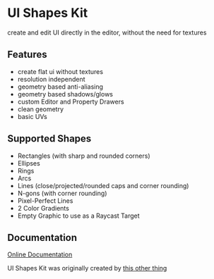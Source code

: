 # UI Shapes Kit

create and edit UI directly in the editor, without the need for textures

## Features

- create flat ui without textures
- resolution independent
- geometry based anti-aliasing
- geometry based shadows/glows
- custom Editor and Property Drawers
- clean geometry
- basic UVs

## Supported Shapes

- Rectangles (with sharp and rounded corners)
- Ellipses
- Rings
- Arcs
- Lines (close/projected/rounded caps and corner rounding)
- N-gons (with corner rounding)
- Pixel-Perfect Lines
- 2 Color Gradients
- Empty Graphic to use as a Raycast Target


## Documentation

[Online Documentation](http://uishapeskit.thisotherthing.co/home/)

UI Shapes Kit was originally created by [this other thing](https://www.thisotherthing.co/)
